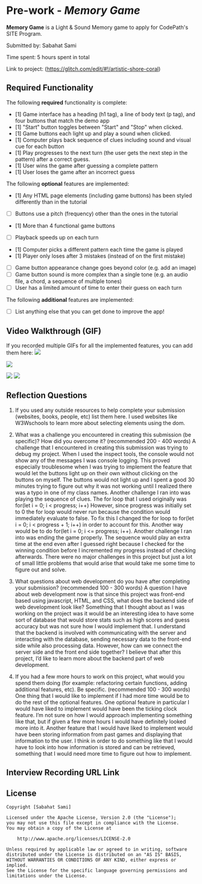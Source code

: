 # Pre-work - *Memory Game*

**Memory Game** is a Light & Sound Memory game to apply for CodePath's SITE Program. 

Submitted by: Sabahat Sami

Time spent: 5 hours spent in total

Link to project: (https://glitch.com/edit/#!/artistic-shore-coral)

## Required Functionality

The following **required** functionality is complete:

* [1] Game interface has a heading (h1 tag), a line of body text (p tag), and four buttons that match the demo app
* [1] "Start" button toggles between "Start" and "Stop" when clicked. 
* [1] Game buttons each light up and play a sound when clicked. 
* [1] Computer plays back sequence of clues including sound and visual cue for each button
* [1] Play progresses to the next turn (the user gets the next step in the pattern) after a correct guess. 
* [1] User wins the game after guessing a complete pattern
* [1] User loses the game after an incorrect guess

The following **optional** features are implemented:

* [1] Any HTML page elements (including game buttons) has been styled differently than in the tutorial
* [ ] Buttons use a pitch (frequency) other than the ones in the tutorial
* [1] More than 4 functional game buttons
* [ ] Playback speeds up on each turn
* [1] Computer picks a different pattern each time the game is played
* [1] Player only loses after 3 mistakes (instead of on the first mistake)
* [ ] Game button appearance change goes beyond color (e.g. add an image)
* [ ] Game button sound is more complex than a single tone (e.g. an audio file, a chord, a sequence of multiple tones)
* [ ] User has a limited amount of time to enter their guess on each turn

The following **additional** features are implemented:

- [ ] List anything else that you can get done to improve the app!

## Video Walkthrough (GIF)

If you recorded multiple GIFs for all the implemented features, you can add them here:
![](https://i.imgur.com/VWcDDVL.gif)

![](https://i.imgur.com/UapLy2l.gif)

![](gif3-link-here)
![](gif4-link-here)

## Reflection Questions
1. If you used any outside resources to help complete your submission (websites, books, people, etc) list them here. 
I used websites like W3Wschools to learn more about selecting elements using the dom. 

2. What was a challenge you encountered in creating this submission (be specific)? How did you overcome it? (recommended 200 - 400 words) 
A challenge that I encountered in creating this submission was trying to debug my project. When I used the inspect tools, the console would not show any of the messages I was console logging. This proved especially troublesome when I was trying to implement the feature that would let the buttons light up on their own without clicking on the buttons on myself. The buttons would not light up and I spent a good 30 minutes trying to figure out why it was not working until I realized there was a typo in one of my class names. Another challenge I ran into was playing the sequence of clues. The for loop that I used originally was for(let i = 0; i < progress; i++) However, since progress was initially set to 0 the for loop would never run because the condition would immediately evaluate to false. To fix this I changed the for loop to for(let i = 0; i < progress + 1; i++) in order to account for this. Another way would be to do for(let i = 0; i <= progress; i++). Another challenge I ran into was ending the game properly. The sequence would play an extra time at the end even after I guessed right because I checked for the winning condition before I incremented my progress instead of checking afterwards. There were no major challenges in this project but just a lot of small little problems that would arise that would take me some time to figure out and solve. 



3. What questions about web development do you have after completing your submission? (recommended 100 - 300 words) 
A question I have about web development now is that since this project was front-end based using javascript, HTML, and CSS, what does the backend side of web development look like? Something that I thought about as I was working on the project was it would be an interesting idea to have some sort of database that would store stats such as high scores and guess accuracy but was not sure how I would implement that. I understand that the backend is involved with communicating with the server and interacting with the database, sending necessary data to the front-end side while also processing data. However, how can we connect the server side and the front end side together? I believe that after this project, I’d like to learn more about the backend part of web development.


4. If you had a few more hours to work on this project, what would you spend them doing (for example: refactoring certain functions, adding additional features, etc). Be specific. (recommended 100 - 300 words) 
One thing that I would like to implement if I had more time would be to do the rest of the optional features. One optional feature in particular I would have liked to implement would have been the ticking clock feature. I’m not sure on how I would approach implementing something like that, but if given a few more hours I would have definitely looked more into it. Another feature that I would have liked to implement would have been storing information from past games and displaying that information to the user. I think in order to do something like that I would have to look into how information is stored and can be retrieved, something that I would need more time to figure out how to implement. 




## Interview Recording URL Link

[My 5-minute Interview Recording]: 
    https://www.loom.com/share/5d6ca42b429347b98fdbc03dd21b631b


## License

    Copyright [Sabahat Sami]

    Licensed under the Apache License, Version 2.0 (the "License");
    you may not use this file except in compliance with the License.
    You may obtain a copy of the License at

        http://www.apache.org/licenses/LICENSE-2.0

    Unless required by applicable law or agreed to in writing, software
    distributed under the License is distributed on an "AS IS" BASIS,
    WITHOUT WARRANTIES OR CONDITIONS OF ANY KIND, either express or implied.
    See the License for the specific language governing permissions and
    limitations under the License.